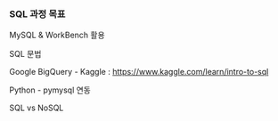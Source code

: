### SQL 과정 목표

  MySQL & WorkBench 활용
  
  SQL 문법
  
  Google BigQuery - Kaggle : https://www.kaggle.com/learn/intro-to-sql
  
  Python - pymysql 연동
  
  SQL vs NoSQL
